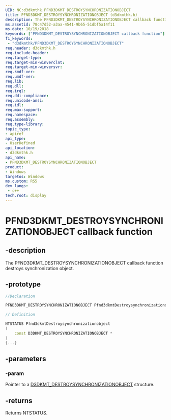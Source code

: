 ```yaml
---
UID: NC:d3dkmthk.PFND3DKMT_DESTROYSYNCHRONIZATIONOBJECT
title: PFND3DKMT_DESTROYSYNCHRONIZATIONOBJECT (d3dkmthk.h)
description: The PFND3DKMT_DESTROYSYNCHRONIZATIONOBJECT callback function destroys synchronization object.
ms.assetid: 78c47d52-a3aa-4541-9b65-51dbf5a14f11
ms.date: 10/19/2018
keywords: ["PFND3DKMT_DESTROYSYNCHRONIZATIONOBJECT callback function"]
f1_keywords:
 - "d3dkmthk/PFND3DKMT_DESTROYSYNCHRONIZATIONOBJECT"
req.header: d3dkmthk.h
req.include-header:
req.target-type:
req.target-min-winverclnt:
req.target-min-winversvr:
req.kmdf-ver:
req.umdf-ver:
req.lib:
req.dll:
req.irql: 
req.ddi-compliance:
req.unicode-ansi:
req.idl:
req.max-support:
req.namespace:
req.assembly:
req.type-library: 
topic_type: 
- apiref
api_type: 
- UserDefined
api_location: 
- d3dkmthk.h
api_name: 
- PFND3DKMT_DESTROYSYNCHRONIZATIONOBJECT
product:
- Windows
targetos: Windows
ms.custom: RS5
dev_langs:
 - c++
tech.root: display
---
```


# PFND3DKMT_DESTROYSYNCHRONIZATIONOBJECT callback function

## -description

The PFND3DKMT_DESTROYSYNCHRONIZATIONOBJECT callback function destroys synchronization object.

## -prototype

```cpp
//Declaration

PFND3DKMT_DESTROYSYNCHRONIZATIONOBJECT Pfnd3dkmtDestroysynchronizationobject; 

// Definition

NTSTATUS Pfnd3dkmtDestroysynchronizationobject 
(
	const D3DKMT_DESTROYSYNCHRONIZATIONOBJECT *
)
{...}

```

## -parameters

### -param  

Pointer to a [D3DKMT_DESTROYSYNCHRONIZATIONOBJECT](ns-d3dkmthk-_d3dkmt_destroysynchronizationobject.md) structure.

## -returns

Returns NTSTATUS.
